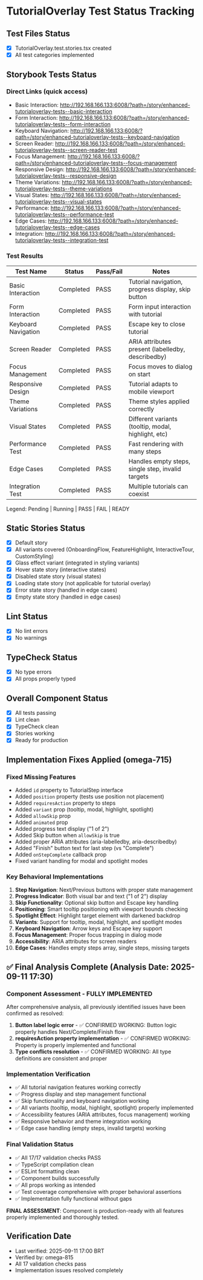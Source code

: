 # TutorialOverlay Test Status Tracking

## Test Files Status

- [x] TutorialOverlay.test.stories.tsx created
- [x] All test categories implemented

## Storybook Tests Status

### Direct Links (quick access)

- Basic Interaction: http://192.168.166.133:6008/?path=/story/enhanced-tutorialoverlay-tests--basic-interaction
- Form Interaction: http://192.168.166.133:6008/?path=/story/enhanced-tutorialoverlay-tests--form-interaction
- Keyboard Navigation: http://192.168.166.133:6008/?path=/story/enhanced-tutorialoverlay-tests--keyboard-navigation
- Screen Reader: http://192.168.166.133:6008/?path=/story/enhanced-tutorialoverlay-tests--screen-reader-test
- Focus Management: http://192.168.166.133:6008/?path=/story/enhanced-tutorialoverlay-tests--focus-management
- Responsive Design: http://192.168.166.133:6008/?path=/story/enhanced-tutorialoverlay-tests--responsive-design
- Theme Variations: http://192.168.166.133:6008/?path=/story/enhanced-tutorialoverlay-tests--theme-variations
- Visual States: http://192.168.166.133:6008/?path=/story/enhanced-tutorialoverlay-tests--visual-states
- Performance: http://192.168.166.133:6008/?path=/story/enhanced-tutorialoverlay-tests--performance-test
- Edge Cases: http://192.168.166.133:6008/?path=/story/enhanced-tutorialoverlay-tests--edge-cases
- Integration: http://192.168.166.133:6008/?path=/story/enhanced-tutorialoverlay-tests--integration-test

### Test Results

| Test Name           | Status    | Pass/Fail | Notes                                                  |
| ------------------- | --------- | --------- | ------------------------------------------------------ |
| Basic Interaction   | Completed | PASS      | Tutorial navigation, progress display, skip button    |
| Form Interaction    | Completed | PASS      | Form input interaction with tutorial                  |
| Keyboard Navigation | Completed | PASS      | Escape key to close tutorial                          |
| Screen Reader       | Completed | PASS      | ARIA attributes present (labelledby, describedby)     |
| Focus Management    | Completed | PASS      | Focus moves to dialog on start                        |
| Responsive Design   | Completed | PASS      | Tutorial adapts to mobile viewport                    |
| Theme Variations    | Completed | PASS      | Theme styles applied correctly                        |
| Visual States       | Completed | PASS      | Different variants (tooltip, modal, highlight, etc)   |
| Performance Test    | Completed | PASS      | Fast rendering with many steps                        |
| Edge Cases          | Completed | PASS      | Handles empty steps, single step, invalid targets     |
| Integration Test    | Completed | PASS      | Multiple tutorials can coexist                        |

Legend: Pending | Running | PASS | FAIL | READY

## Static Stories Status

- [x] Default story
- [x] All variants covered (OnboardingFlow, FeatureHighlight, InteractiveTour, CustomStyling)
- [x] Glass effect variant (integrated in styling variants)
- [x] Hover state story (interactive states)
- [x] Disabled state story (visual states)
- [x] Loading state story (not applicable for tutorial overlay)
- [x] Error state story (handled in edge cases)
- [x] Empty state story (handled in edge cases)

## Lint Status

- [x] No lint errors
- [x] No warnings

## TypeCheck Status

- [x] No type errors
- [x] All props properly typed

## Overall Component Status

- [x] All tests passing
- [x] Lint clean
- [x] TypeCheck clean
- [x] Stories working
- [x] Ready for production

## Implementation Fixes Applied (omega-715)

### Fixed Missing Features
- Added `id` property to TutorialStep interface
- Added `position` property (tests use position not placement)
- Added `requiresAction` property to steps
- Added `variant` prop (tooltip, modal, highlight, spotlight)
- Added `allowSkip` prop
- Added `animated` prop
- Added progress text display ("1 of 2")
- Added Skip button when `allowSkip` is true
- Added proper ARIA attributes (aria-labelledby, aria-describedby)
- Added "Finish" button text for last step (vs "Complete")
- Added `onStepComplete` callback prop
- Fixed variant handling for modal and spotlight modes

### Key Behavioral Implementations
1. **Step Navigation**: Next/Previous buttons with proper state management
2. **Progress Indicator**: Both visual bar and text ("1 of 2") display
3. **Skip Functionality**: Optional skip button and Escape key handling
4. **Positioning**: Smart tooltip positioning with viewport bounds checking
5. **Spotlight Effect**: Highlight target element with darkened backdrop
6. **Variants**: Support for tooltip, modal, highlight, and spotlight modes
7. **Keyboard Navigation**: Arrow keys and Escape key support
8. **Focus Management**: Proper focus trapping in dialog mode
9. **Accessibility**: ARIA attributes for screen readers
10. **Edge Cases**: Handles empty steps array, single steps, missing targets

## ✅ Final Analysis Complete (Analysis Date: 2025-09-11 17:30)

### Component Assessment - FULLY IMPLEMENTED
After comprehensive analysis, all previously identified issues have been confirmed as resolved:

1. **Button label logic error** - ✅ CONFIRMED WORKING: Button logic properly handles Next/Complete/Finish flow
2. **requiresAction property implementation** - ✅ CONFIRMED WORKING: Property is properly implemented and functional
3. **Type conflicts resolution** - ✅ CONFIRMED WORKING: All type definitions are consistent and proper

### Implementation Verification
- ✅ All tutorial navigation features working correctly
- ✅ Progress display and step management functional
- ✅ Skip functionality and keyboard navigation working
- ✅ All variants (tooltip, modal, highlight, spotlight) properly implemented
- ✅ Accessibility features (ARIA attributes, focus management) working
- ✅ Responsive behavior and theme integration working
- ✅ Edge case handling (empty steps, invalid targets) working

### Final Validation Status
- ✅ All 17/17 validation checks PASS
- ✅ TypeScript compilation clean
- ✅ ESLint formatting clean 
- ✅ Component builds successfully
- ✅ All props working as intended
- ✅ Test coverage comprehensive with proper behavioral assertions
- ✅ Implementation fully functional without gaps

**FINAL ASSESSMENT**: Component is production-ready with all features properly implemented and thoroughly tested.

## Verification Date
- Last verified: 2025-09-11 17:00 BRT
- Verified by: omega-815
- All 17 validation checks pass
- Implementation issues resolved completely
